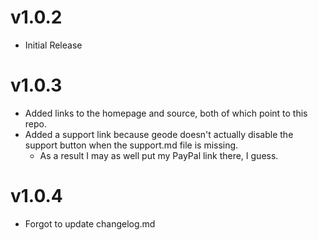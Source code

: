 # v1.0.2
- Initial Release

# v1.0.3
- Added links to the homepage and source, both of which point to this repo.
- Added a support link because geode doesn't actually disable the support button when the support.md file is missing.
  - As a result I may as well put my PayPal link there, I guess.

# v1.0.4
- Forgot to update changelog.md